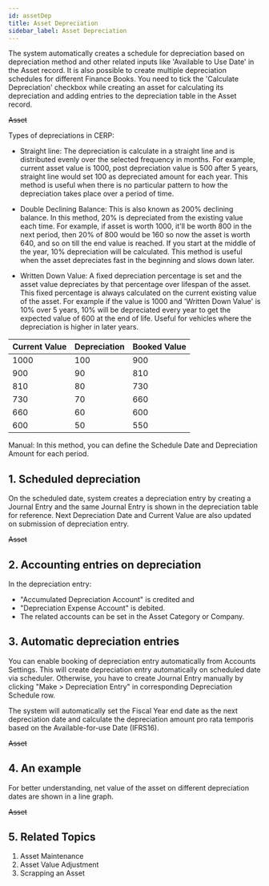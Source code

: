 ```yaml
---
id: assetDep
title: Asset Depreciation
sidebar_label: Asset Depreciation
---
```


The system automatically creates a schedule for depreciation based on depreciation method and other related inputs like 'Available to Use Date' in the Asset record. It is also possible to create multiple depreciation schedules for different Finance Books. You need to tick the 'Calculate Depreciation' checkbox while creating an asset for calculating its depreciation and adding entries to the depreciation table in the Asset record.

~~Asset~~

Types of depreciations in CERP:

- Straight line: The depreciation is calculate in a straight line and is distributed evenly over the selected frequency in months. For example, current asset value is 1000, post depreciation value is 500 after 5 years, straight line would set 100 as depreciated amount for each year. This method is useful when there is no particular pattern to how the depreciation takes place over a period of time.

- Double Declining Balance: This is also known as 200% declining balance. In this method, 20% is depreciated from the existing value each time. For example, if asset is worth 1000, it'll be worth 800 in the next period, then 20% of 800 would be 160 so now the asset is worth 640, and so on till the end value is reached. If you start at the middle of the year, 10% depreciation will be calculated. This method is useful when the asset depreciates fast in the beginning and slows down later.

- Written Down Value: A fixed depreciation percentage is set and the asset value depreciates by that percentage over lifespan of the asset. This fixed percentage is always calculated on the current existing value of the asset. For example if the value is 1000 and 'Written Down Value' is 10% over 5 years, 10% will be depreciated every year to get the expected value of 600 at the end of life. Useful for vehicles where the depreciation is higher in later years.

| Current Value | Depreciation | Booked Value |
| ------------- | ------------ | ------------ |
| 1000          | 100          | 900          |
| 900           | 90           | 810          |
| 810           | 80           | 730          |
| 730           | 70           | 660          |
| 660           | 60           | 600          |
| 600           | 50           | 550          |

Manual: In this method, you can define the Schedule Date and Depreciation Amount for each period.

## 1. Scheduled depreciation

On the scheduled date, system creates a depreciation entry by creating a Journal Entry and the same Journal Entry is shown in the depreciation table for reference. Next Depreciation Date and Current Value are also updated on submission of depreciation entry.

~~Asset~~

## 2. Accounting entries on depreciation

In the depreciation entry:

- "Accumulated Depreciation Account" is credited and
- "Depreciation Expense Account" is debited.
- The related accounts can be set in the Asset Category or Company.

## 3. Automatic depreciation entries

You can enable booking of depreciation entry automatically from Accounts Settings. This will create depreciation entry automatically on scheduled date via scheduler. Otherwise, you have to create Journal Entry manually by clicking "Make > Depreciation Entry" in corresponding Depreciation Schedule row.

The system will automatically set the Fiscal Year end date as the next depreciation date and calculate the depreciation amount pro rata temporis based on the Available-for-use Date (IFRS16).

~~Asset~~

## 4. An example

For better understanding, net value of the asset on different depreciation dates are shown in a line graph.

~~Asset~~

## 5. Related Topics

1. Asset Maintenance
1. Asset Value Adjustment
1. Scrapping an Asset
